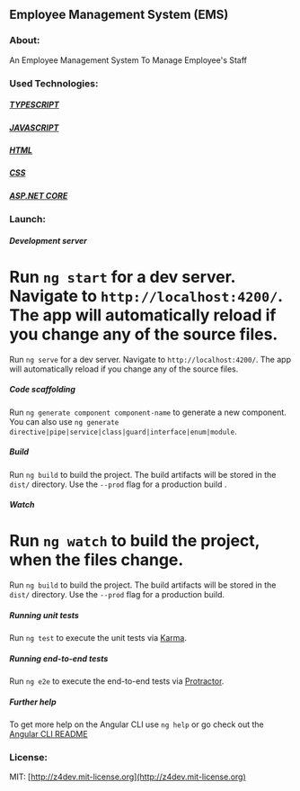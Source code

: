 ## Employee Management System (EMS)

### About:
An Employee Management System To Manage Employee's Staff
<br/>

### Used Technologies:
##### [TYPESCRIPT](https://www.typescriptlang.org/)
##### [JAVASCRIPT](https://developer.mozilla.org/en-US/docs/web/javascript)
##### [HTML](https://developer.mozilla.org/en-US/docs/web/html)
##### [CSS](https://developer.mozilla.org/en-US/docs/web/css)
##### [ASP.NET CORE](https://learn.microsoft.com/en-us/aspnet/core/release-notes/aspnetcore-8.0?view=aspnetcore-8.0)

### Launch:

##### Development server

Run `ng start` for a dev server. Navigate to `http://localhost:4200/`. The app will automatically reload if you change any of the source files.
=======
Run `ng serve` for a dev server. Navigate to `http://localhost:4200/`. The app will automatically reload if you change any of the source files.

##### Code scaffolding

Run `ng generate component component-name` to generate a new component. You can also use `ng generate directive|pipe|service|class|guard|interface|enum|module`.

##### Build

Run `ng build` to build the project. The build artifacts will be stored in the `dist/` directory. Use the `--prod` flag for a production build .

##### Watch

Run `ng watch` to build the project, when the files change.
=======
Run `ng build` to build the project. The build artifacts will be stored in the `dist/` directory. Use the `--prod` flag for a production build.

##### Running unit tests

Run `ng test` to execute the unit tests via [Karma](https://karma-runner.github.io).

##### Running end-to-end tests

Run `ng e2e` to execute the end-to-end tests via [Protractor](http://www.protractortest.org/).

##### Further help

To get more help on the Angular CLI use `ng help` or go check out the [Angular CLI README](https://github.com/angular/angular-cli/blob/master/README.md)

### License:
MIT: [http://z4dev.mit-license.org](http://z4dev.mit-license.org)